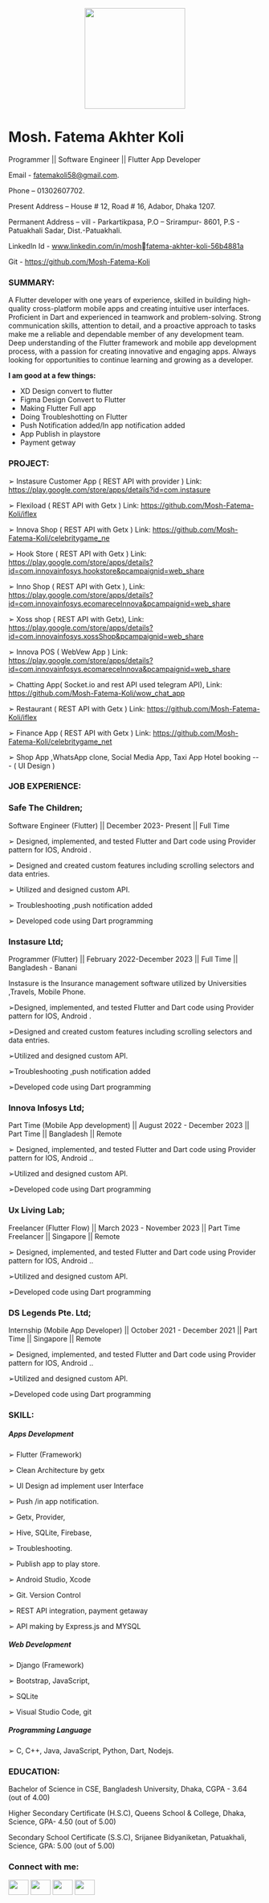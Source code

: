 

<p align="center">
  <img src="https://avatars.githubusercontent.com/u/105162409?v=4" width="200" height="200">
</p>	


#                                    Mosh. Fatema Akhter Koli


<p>Programmer ||  Software Engineer || Flutter App Developer</p>


Email - fatemakoli58@gmail.com.

Phone – 01302607702.

Present Address – House # 12, Road # 16, Adabor, Dhaka 1207.

Permanent Address – vill - Parkartikpasa, P.O – Srirampur- 8601, P.S - Patuakhali Sadar, Dist.-Patuakhali.

LinkedIn Id - www.linkedin.com/in/moshfatema-akhter-koli-56b4881a

Git - https://github.com/Mosh-Fatema-Koli

<h3 align="left">SUMMARY:</h3>

<p>A Flutter developer with one years of experience, skilled in building high-quality cross-platform mobile apps and creating intuitive user interfaces. Proficient in Dart and experienced in teamwork and problem-solving. Strong communication skills, attention to detail, and a proactive approach to tasks make me a reliable and dependable member of any development team. Deep understanding of the Flutter framework and mobile app development process, with a passion for creating innovative and engaging apps. Always looking for opportunities to continue learning and growing as a developer. </p>


<b>I am good at a few things:</b>
<ul>
<li>XD Design convert to flutter</li>
<li>Figma Design Convert to Flutter</li>
<li>Making Flutter Full app</li>
<li>Doing Troubleshotting on Flutter</li>
<li>Push Notification added/In app notification added</li>
<li>App Publish in playstore</li>
<li>Payment getway</li>
</ul>


<h3 align="left">PROJECT:</h3>

    
➢ Instasure Customer App ( REST API with provider )
        Link: https://play.google.com/store/apps/details?id=com.instasure
        
➢ Flexiload ( REST API with Getx )
        Link: https://github.com/Mosh-Fatema-Koli/iflex
        
➢ Innova  Shop  ( REST API with Getx )
        Link: https://github.com/Mosh-Fatema-Koli/celebritygame_ne
        
➢ Hook Store ( REST API with Getx )
        Link: https://play.google.com/store/apps/details?id=com.innovainfosys.hookstore&pcampaignid=web_share
                  
➢ Inno Shop ( REST API with Getx ),
        Link: https://play.google.com/store/apps/details?id=com.innovainfosys.ecomareceInnova&pcampaignid=web_share
                 
➢ Xoss shop ( REST API with Getx),
       Link: https://play.google.com/store/apps/details?id=com.innovainfosys.xossShop&pcampaignid=web_share
                  
➢ Innova POS ( WebVew App ) 
        Link:  https://play.google.com/store/apps/details?i﻿d=com.innovainfosys.ecomareceInnova&pcampaignid=web_share
                   
➢ Chatting App( Socket.io and rest API used telegram API),
       Link: https://github.com/Mosh-Fatema-Koli/wow_chat_app
       
➢ Restaurant  ( REST API with Getx )
      Link: https://github.com/Mosh-Fatema-Koli/iflex
      
➢ Finance App ( REST API with Getx )
      Link: https://github.com/Mosh-Fatema-Koli/celebritygame_net
      
➢ Shop App ,WhatsApp clone, Social Media App, Taxi App
       Hotel booking --- ( UI Design )




<h3 align="left">JOB EXPERIENCE:</h3>



<h3>Safe The Children; </h3>
  
Software Engineer (Flutter)
||  December 2023- Present || Full Time

➢ Designed, implemented, and tested Flutter and Dart code using Provider pattern for IOS, Android .

➢ Designed and created custom features including scrolling selectors and data entries.

➢ Utilized and designed custom API.

➢ Troubleshooting  ,push notification added

➢ Developed code using Dart programming 


<h3>Instasure Ltd; </h3>
  
Programmer (Flutter)
  ||   February 2022-December 2023    ||   Full Time   ||    Bangladesh - Banani


Instasure is the Insurance management software utilized by Universities ,Travels, Mobile Phone.


➢Designed, implemented, and tested Flutter and Dart code using Provider pattern for IOS, Android .

➢Designed and created custom features including scrolling selectors and data entries.

➢Utilized and designed custom API.

➢Troubleshooting  ,push notification added

➢Developed code using Dart programming 


<h3>Innova Infosys Ltd;</h3>

  
Part Time (Mobile App development)
   ||   August 2022 - December 2023    ||   Part Time   ||    Bangladesh    ||   Remote


➢ Designed, implemented, and tested Flutter and Dart code using Provider pattern for IOS, Android ..

➢Utilized and designed custom API.

➢Developed code using Dart programming


<h3>Ux Living Lab;</h3>

  
Freelancer (Flutter Flow)
   ||  March 2023 - November 2023 ||  Part Time Freelancer   || Singapore || Remote


➢ Designed, implemented, and tested Flutter and Dart code using Provider pattern for IOS, Android ..

➢Utilized and designed custom API.

➢Developed code using Dart programming


<h3>DS Legends Pte. Ltd;</h3>
  
Internship (Mobile App Developer)
   ||   October 2021 - December 2021    ||    Part Time   ||   Singapore    ||    Remote


➢ Designed, implemented, and tested Flutter and Dart code using Provider pattern for IOS, Android ..

➢Utilized and designed custom API.

➢Developed code using Dart programming


<h3 align="left">SKILL:</h3>

<h5>Apps Development </h5>


➢ Flutter (Framework) 

➢ Clean Architecture by getx

➢ UI Design ad implement user Interface 

➢ Push /in app notification.

➢ Getx, Provider, 

➢ Hive, SQLite, Firebase,

➢ Troubleshooting.

➢ Publish app to play store.

➢ Android Studio, Xcode

➢ Git. Version Control

➢ REST API integration, payment getaway

➢ API making by Express.js and MYSQL

 <h5> Web Development </h5>
 
➢ Django (Framework)

➢ Bootstrap, JavaScript,

➢ SQLite

➢ Visual Studio Code, git 



<h5> Programming Language </h5>
➢ C, C++, Java, JavaScript, Python, Dart, Nodejs. 


<h3 align="left">EDUCATION:</h3>
<p>Bachelor of Science in CSE, Bangladesh University, Dhaka, CGPA - 3.64 (out of 4.00) </p>
<p>Higher Secondary Certificate (H.S.C), Queens School & College, Dhaka, Science, GPA- 4.50 (out of 5.00)
</p>
<p>Secondary School Certificate (S.S.C), Srijanee Bidyaniketan, Patuakhali, Science, GPA: 5.00 (out of 5.00)</p>


<h3 align="left">Connect with me:</h3>
<p align="left">
<a href="https://github.com/Mosh-Fatema-Koli" target="blank"><img align="center" src="https://raw.githubusercontent.com/rahuldkjain/github-profile-readme-generator/master/src/images/icons/Social/devto.svg"  height="30" width="40" /></a>
<a href="https://linkedin.com/in/https://www.linkedin.com/in/mosh-fatema-akhter-koli-56b4881a4/" target="blank"><img align="center" src="https://raw.githubusercontent.com/rahuldkjain/github-profile-readme-generator/master/src/images/icons/Social/linked-in-alt.svg" alt="" height="30" width="40" /></a>
<a href="https://stackoverflow.com/users/" target="blank"><img align="center" src="https://raw.githubusercontent.com/rahuldkjain/github-profile-readme-generator/master/src/images/icons/Social/stack-overflow.svg" alt="" height="30" width="40" /></a>
<a href="https://www.facebook.com/profile.php?id=100085509589500" target="blank"><img align="center" src="https://raw.githubusercontent.com/rahuldkjain/github-profile-readme-generator/master/src/images/icons/Social/facebook.svg" alt="" height="30" width="40" /></a>

</p>
